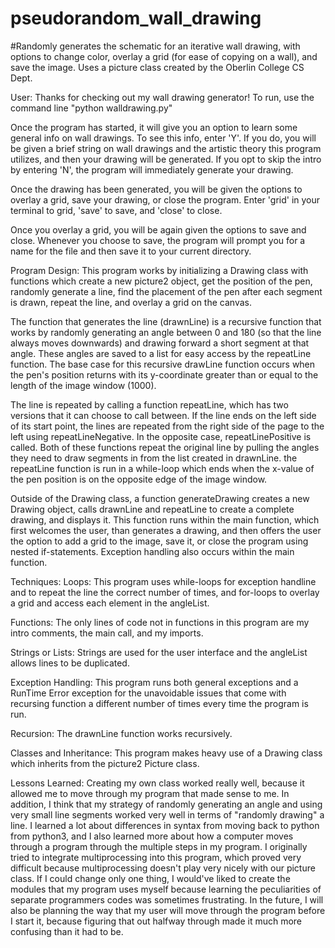 # pseudorandom_wall_drawing
#Randomly generates the schematic for an iterative wall drawing, with options to change color, overlay a grid (for ease of copying on a wall), and save the image. Uses a picture class created by the Oberlin College CS Dept.


User:
Thanks for checking out my wall drawing generator! To run, use the command line "python walldrawing.py"

Once the program has started, it will give you an option to learn some general info on wall drawings. To see this info, enter 'Y'. If you do, you will be given a brief string on wall drawings and the artistic theory this program utilizes, and then your drawing will be generated. If you opt to skip the intro by entering 'N', the program will immediately generate your drawing. 

Once the drawing has been generated, you will be given the options to overlay a grid, save your drawing, or close the program. Enter 'grid' in your terminal to grid, 'save' to save, and 'close' to close. 

Once you overlay a grid, you will be again given the options to save and close. Whenever you choose to save, the program will prompt you for a name for the file and then save it to your current directory.


Program Design:
This program works by initializing a Drawing class with functions which create a new picture2 object, get the position of the pen, randomly generate a line, find the placement of the pen after each segment is drawn, repeat the line, and overlay a grid on the canvas.

The function that generates the line (drawnLine) is a recursive function that works by randomly generating an angle between 0 and 180 (so that the line always moves downwards) and drawing forward a short segment at that angle. These angles are saved to a list for easy access by the repeatLine function. The base case for this recursive drawLine function occurs when the pen's position returns with its y-coordinate greater than or equal to the length of the image window (1000).

The line is repeated by calling a function repeatLine, which has two versions that it can choose to call between. If the line ends on the left side of its start point, the lines are repeated from the right side of the page to the left using repeatLineNegative. In the opposite case, repeatLinePositive is called. Both of these functions repeat the original line by pulling the angles they need to draw segments in from the list created in drawnLine. the repeatLine function is run in a while-loop which ends when the x-value of the pen position is on the opposite edge of the image window.

Outside of the Drawing class, a function generateDrawing creates a new Drawing object, calls drawnLine and repeatLine to create a complete drawing, and displays it. This function runs within the main function, which first welcomes the user, than generates a drawing, and then offers the user the option to add a grid to the image, save it, or close the program using nested if-statements. Exception handling also occurs within the main function.


Techniques:
Loops: This program uses while-loops for exception handline and to repeat the line the correct number of times, and for-loops to overlay a grid and access each element in the angleList.

Functions: The only lines of code not in functions in this program are my intro comments, the main call, and my imports.

Strings or Lists: Strings are used for the user interface and the angleList allows lines to be duplicated.

Exception Handling: This program runs both general exceptions and a RunTime Error exception for the unavoidable issues that come with recursing function a different number of times every time the program is run.

Recursion: The drawnLine function works recursively.

Classes and Inheritance: This program makes heavy use of a Drawing class which inherits from the picture2 Picture class.


Lessons Learned:
Creating my own class worked really well, because it allowed me to move through my program that made sense to me. In addition, I think that my strategy of randomly generating an angle and using very small line segments worked very well in terms of "randomly drawing" a line. I learned a lot about differences in syntax from moving back to python from python3, and I also learned more about how a computer moves through a program through the multiple steps in my program. I originally tried to integrate multiprocessing into this program, which proved very difficult because multiprocessing doesn't play very nicely with our picture class. If I could change only one thing, I would've liked to create the modules that my program uses myself because learning the peculiarities of separate programmers codes was sometimes frustrating. In the future, I will also be planning the way that my user will move through the program before I start it, because figuring that out halfway through made it much more confusing than it had to be. 
